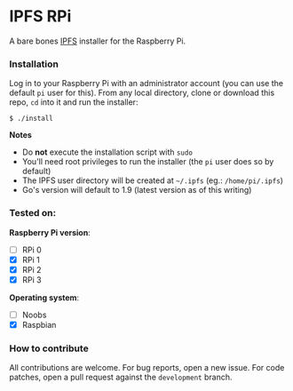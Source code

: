 IPFS RPi
========

A bare bones [IPFS](https://ipfs.io) installer for the Raspberry Pi.

### Installation

Log in to your Raspberry Pi with an administrator account (you can use the default `pi` user for this). From any local
directory, clone or download this repo, `cd` into it and run the installer:

```SHELL
$ ./install
```

**Notes**

* Do **not** execute the installation script with `sudo`
* You'll need root privileges to run the installer (the `pi` user does so by default)
* The IPFS user directory will be created at `~/.ipfs` (eg.: `/home/pi/.ipfs`)
* Go's version will default to 1.9 (latest version as of this writing)

### Tested on:

**Raspberry Pi version**:

- [ ] RPi 0
- [x] RPi 1
- [x] RPi 2
- [x] RPi 3

**Operating system**:

- [ ] Noobs
- [x] Raspbian

### How to contribute

All contributions are welcome. For bug reports, open a new issue. For code patches, open a pull request against the
`development` branch.

